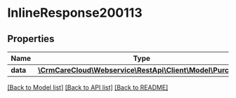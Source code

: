 # InlineResponse200113

## Properties
Name | Type | Description | Notes
------------ | ------------- | ------------- | -------------
**data** | [**\CrmCareCloud\Webservice\RestApi\Client\Model\Purchase**](Purchase.md) |  | [optional] 

[[Back to Model list]](../../README.md#documentation-for-models) [[Back to API list]](../../README.md#documentation-for-api-endpoints) [[Back to README]](../../README.md)

